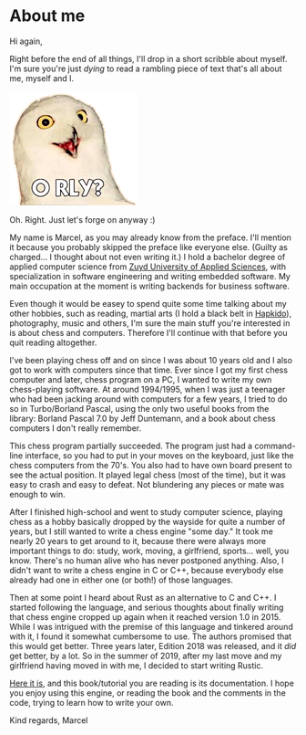 # About me

Hi again,

Right before the end of all things, I'll drop in a short scribble about
myself. I'm sure you're just _dying_ to read a rambling piece of text
that's all about me, myself and I.

![Orly](../img/orly.png)

Oh. Right. Just let's forge on anyway :)

My name is Marcel, as you may already know from the preface. I'll mention
it because you probably skipped the preface like everyone else. (Guilty as
charged... I thought about not even writing it.) I hold a bachelor degree of
applied computer science from [Zuyd University of Applied
Sciences]((https://www.zuyd.nl/en)), with specialization in software
engineering and writing embedded software. My main occupation at the moment
is writing backends for business software.

Even though it would be easey to spend quite some time talking about my
other hobbies, such as reading, martial arts (I hold a black belt in
[Hapkido](https://www.cheonkwon.nl//index.php?p=dangraadhouders)),
photography, music and others, I'm sure the main stuff you're interested in
is about chess and computers. Therefore I'll continue with that before you
quit reading altogether.

I've been playing chess off and on since I was about 10 years old and I
also got to work with computers since that time. Ever since I got my first
chess computer and later, chess program on a PC, I wanted to write my own
chess-playing software. At around 1994/1995, when I was just a teenager who
had been jacking around with computers for a few years, I tried to do so in
Turbo/Borland Pascal, using the only two useful books from the library:
Borland Pascal 7.0 by Jeff Duntemann, and a book about chess computers I
don't really remember.

This chess program partially succeeded. The program just had a command-line
interface, so you had to put in your moves on the keyboard, just like the
chess computers from the 70's. You also had to have own board present to
see the actual position. It played legal chess (most of the time), but it
was easy to crash and easy to defeat. Not blundering any pieces or mate was
enough to win.

After I finished high-school and went to study computer science, playing
chess as a hobby basically dropped by the wayside for quite a number of
years, but I still wanted to write a chess engine "some day." It took me
nearly 20 years to get around to it, because there were always more
important things to do: study, work, moving, a girlfriend, sports... well,
you know. There's no human alive who has never postponed anything. Also, I
didn't want to write a chess engine in C or C++, because everybody else
already had one in either one (or both!) of those languages.

Then at some point I heard about Rust as an alternative to C and C++. I
started following the language, and serious thoughts about finally writing
that chess engine cropped up again when it reached version 1.0 in 2015.
While I was intrigued with the premise of this language and tinkered around
with it, I found it somewhat cumbersome to use. The authors promised that
this would get better. Three years later, Edition 2018 was released, and it
_did_ get better, by a lot. So in the summer of 2019, after my last move
and my girlfriend having moved in with me, I decided to start writing
Rustic.

[Here it is](https://github.com/mvanthoor/rustic), and this book/tutorial
you are reading is its documentation. I hope you enjoy using this engine,
or reading the book and the comments in the code, trying to learn how to
write your own.

Kind regards,
Marcel